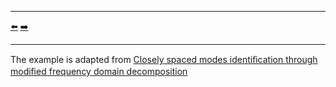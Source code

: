 ***
[⬅️](../048/README.md "Previous example")
[➡️](../050/README.md "Next example")
***

The example is adapted from [Closely spaced modes identiﬁcation through modiﬁed frequency domain decomposition](https://doi.org/10.1016/j.measurement.2018.07.006)

